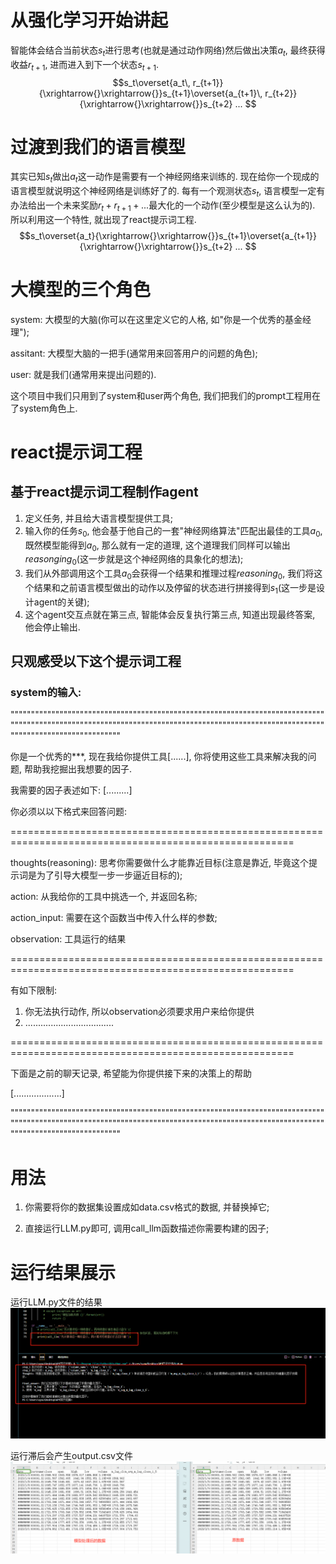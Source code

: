 # 从强化学习开始讲起
智能体会结合当前状态$s_t$进行思考(也就是通过动作网络)然后做出决策$a_t$, 最终获得收益$r_{t+1}$, 进而进入到下一个状态$s_{t+1}$.
$$s_t\overset{a_t\, r_{t+1}}{\xrightarrow{}\xrightarrow{}}s_{t+1}\overset{a_{t+1}\, r_{t+2}}{\xrightarrow{}\xrightarrow{}}s_{t+2} ...  $$

# 过渡到我们的语言模型
其实已知$s_t$做出$a_t$这一动作是需要有一个神经网络来训练的. 现在给你一个现成的语言模型就说明这个神经网络是训练好了的. 每有一个观测状态$s_t$, 语言模型一定有办法给出一个未来奖励$r_t+r_{t+1}+...$最大化的一个动作(至少模型是这么认为的). 所以利用这一个特性, 就出现了react提示词工程. 
$$s_t\overset{a_t}{\xrightarrow{}\xrightarrow{}}s_{t+1}\overset{a_{t+1}}{\xrightarrow{}\xrightarrow{}}s_{t+2} ...  $$

# 大模型的三个角色
system: 大模型的大脑(你可以在这里定义它的人格, 如"你是一个优秀的基金经理"); 

assitant: 大模型大脑的一把手(通常用来回答用户的问题的角色); 

user: 就是我们(通常用来提出问题的). 

这个项目中我们只用到了system和user两个角色, 我们把我们的prompt工程用在了system角色上. 

# react提示词工程
## 基于react提示词工程制作agent
1. 定义任务, 并且给大语言模型提供工具; 
2. 输入你的任务$s_0$, 他会基于他自己的一套"神经网络算法"匹配出最佳的工具$a_0$, 既然模型能得到$a_0$, 那么就有一定的道理, 这个道理我们同样可以输出$reasonging_0$(这一步就是这个神经网络的具象化的想法); 
3. 我们从外部调用这个工具$a_0$会获得一个结果和推理过程$reasoning_0$, 我们将这个结果和之前语言模型做出的动作以及停留的状态进行拼接得到$s_1$(这一步是设计agent的关键); 
4. 这个agent交互点就在第三点, 智能体会反复执行第三点, 知道出现最终答案, 他会停止输出. 

## 只观感受以下这个提示词工程
### system的输入: 

"""""""""""""""""""""""""""""""""""""""""""""""""""""""""""""""""""""""""""""""""""""""""""""""""""""""""""""""""""""""""""""""""""""""""""""""""""""""""""""""""""""""""""""""""""""

你是一个优秀的***, 现在我给你提供工具[......], 你将使用这些工具来解决我的问题, 帮助我挖掘出我想要的因子. 

我需要的因子表述如下: [.........]

你必须以以下格式来回答问题: 

=======================================================================================================

thoughts(reasoning): 思考你需要做什么才能靠近目标(注意是靠近, 毕竟这个提示词是为了引导大模型一步一步逼近目标的); 

action: 从我给你的工具中挑选一个, 并返回名称; 

action_input: 需要在这个函数当中传入什么样的参数; 

observation: 工具运行的结果

=======================================================================================================

有如下限制: 

1. 你无法执行动作, 所以observation必须要求用户来给你提供
2. ...................................

=======================================================================================================

下面是之前的聊天记录, 希望能为你提供接下来的决策上的帮助

[...................]

"""""""""""""""""""""""""""""""""""""""""""""""""""""""""""""""""""""""""""""""""""""""""""""""""""""""""""""""""""""""""""""""""""""""""""""""""""""""""""""""""""""""""""""""""""""

# 用法
1. 你需要将你的数据集设置成如data.csv格式的数据, 并替换掉它; 

2. 直接运行LLM.py即可, 调用call_llm函数描述你需要构建的因子; 

# 运行结果展示
运行LLM.py文件的结果
![本地图片](result1.png)

运行滞后会产生output.csv文件
![本地图片](result2.png)